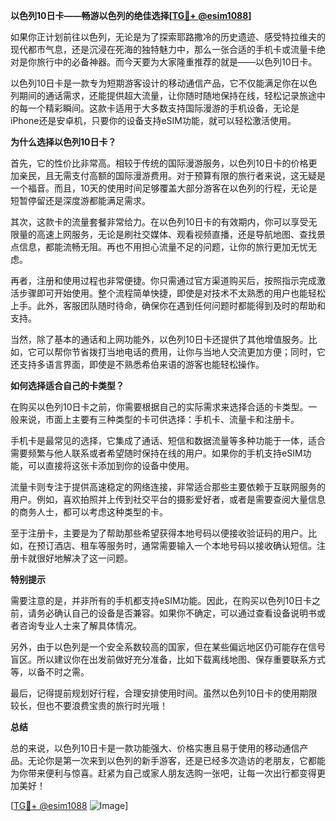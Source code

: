 **以色列10日卡——畅游以色列的绝佳选择[[TG💪+ @esim1088](https://t.me/s/esim1088)]**

如果你正计划前往以色列，无论是为了探索耶路撒冷的历史遗迹、感受特拉维夫的现代都市气息，还是沉浸在死海的独特魅力中，那么一张合适的手机卡或流量卡绝对是你旅行中的必备神器。而今天要为大家隆重推荐的就是——以色列10日卡。

以色列10日卡是一款专为短期游客设计的移动通信产品，它不仅能满足你在以色列期间的通话需求，还能提供超大流量，让你随时随地保持在线，轻松记录旅途中的每一个精彩瞬间。这款卡适用于大多数支持国际漫游的手机设备，无论是iPhone还是安卓机，只要你的设备支持eSIM功能，就可以轻松激活使用。

**为什么选择以色列10日卡？**

首先，它的性价比非常高。相较于传统的国际漫游服务，以色列10日卡的价格更加亲民，且无需支付高额的国际漫游费用。对于预算有限的旅行者来说，这无疑是一个福音。而且，10天的使用时间足够覆盖大部分游客在以色列的行程，无论是短暂停留还是深度游都能满足需求。

其次，这款卡的流量套餐非常给力。在以色列10日卡的有效期内，你可以享受无限量的高速上网服务，无论是刷社交媒体、观看视频直播，还是导航地图、查找景点信息，都能流畅无阻。再也不用担心流量不足的问题，让你的旅行更加无忧无虑。

再者，注册和使用过程也非常便捷。你只需通过官方渠道购买后，按照指示完成激活步骤即可开始使用。整个流程简单快捷，即使是对技术不太熟悉的用户也能轻松上手。此外，客服团队随时待命，确保你在遇到任何问题时都能得到及时的帮助和支持。

当然，除了基本的通话和上网功能外，以色列10日卡还提供了其他增值服务。比如，它可以帮你节省拨打当地电话的费用，让你与当地人交流更加方便；同时，它还支持多语言界面，即使是不熟悉希伯来语的游客也能轻松操作。

**如何选择适合自己的卡类型？**

在购买以色列10日卡之前，你需要根据自己的实际需求来选择合适的卡类型。一般来说，市面上主要有三种类型的卡可供选择：手机卡、流量卡和注册卡。

手机卡是最常见的选择，它集成了通话、短信和数据流量等多种功能于一体，适合需要频繁与他人联系或者希望随时保持在线的用户。如果你的手机支持eSIM功能，可以直接将这张卡添加到你的设备中使用。

流量卡则专注于提供高速稳定的网络连接，非常适合那些主要依赖于互联网服务的用户。例如，喜欢拍照并上传到社交平台的摄影爱好者，或者是需要查阅大量信息的商务人士，都可以考虑这种类型的卡。

至于注册卡，主要是为了帮助那些希望获得本地号码以便接收验证码的用户。比如，在预订酒店、租车等服务时，通常需要输入一个本地号码以接收确认短信。注册卡就很好地解决了这一问题。

**特别提示**

需要注意的是，并非所有的手机都支持eSIM功能。因此，在购买以色列10日卡之前，请务必确认自己的设备是否兼容。如果你不确定，可以通过查看设备说明书或者咨询专业人士来了解具体情况。

另外，由于以色列是一个安全系数较高的国家，但在某些偏远地区仍可能存在信号盲区。所以建议你在出发前做好充分准备，比如下载离线地图、保存重要联系方式等，以备不时之需。

最后，记得提前规划好行程，合理安排使用时间。虽然以色列10日卡的使用期限较长，但也不要浪费宝贵的旅行时光哦！

**总结**

总的来说，以色列10日卡是一款功能强大、价格实惠且易于使用的移动通信产品。无论你是第一次来到以色列的新手游客，还是已经多次造访的老朋友，它都能为你带来便利与惊喜。赶紧为自己或家人朋友选购一张吧，让每一次出行都变得更加美好！

[[TG💪+ @esim1088](https://t.me/s/esim1088) ![Image](https://i.postimg.cc/4NQfJmqS/Snipaste-2025-05-13-00-14-12.png)]